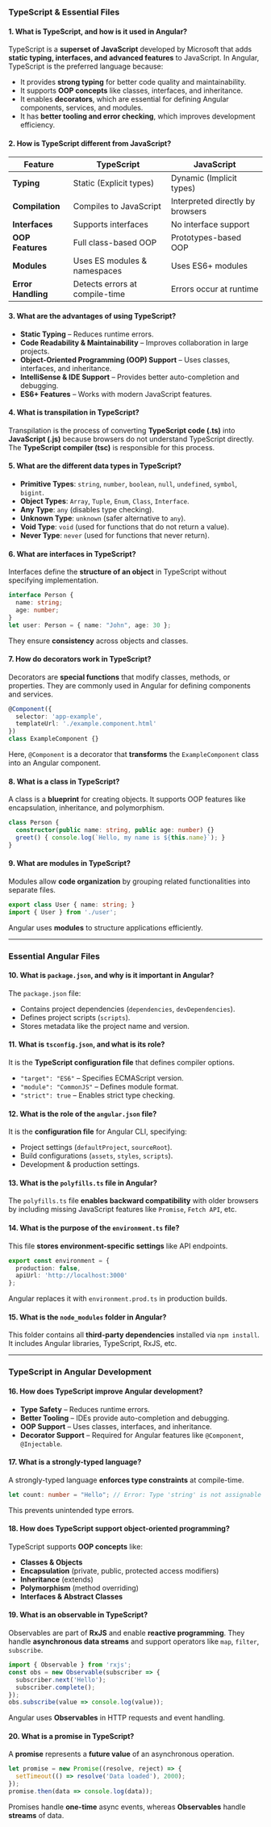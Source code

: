 ### **TypeScript & Essential Files**  

#### **1. What is TypeScript, and how is it used in Angular?**  
TypeScript is a **superset of JavaScript** developed by Microsoft that adds **static typing, interfaces, and advanced features** to JavaScript. In Angular, TypeScript is the preferred language because:  
- It provides **strong typing** for better code quality and maintainability.  
- It supports **OOP concepts** like classes, interfaces, and inheritance.  
- It enables **decorators**, which are essential for defining Angular components, services, and modules.  
- It has **better tooling and error checking**, which improves development efficiency.  

#### **2. How is TypeScript different from JavaScript?**  
| Feature         | TypeScript  | JavaScript  |  
|---------------|-------------|-------------|  
| **Typing**   | Static (Explicit types) | Dynamic (Implicit types) |  
| **Compilation** | Compiles to JavaScript | Interpreted directly by browsers |  
| **Interfaces** | Supports interfaces | No interface support |  
| **OOP Features** | Full class-based OOP | Prototypes-based OOP |  
| **Modules** | Uses ES modules & namespaces | Uses ES6+ modules |  
| **Error Handling** | Detects errors at compile-time | Errors occur at runtime |  

#### **3. What are the advantages of using TypeScript?**  
- **Static Typing** – Reduces runtime errors.  
- **Code Readability & Maintainability** – Improves collaboration in large projects.  
- **Object-Oriented Programming (OOP) Support** – Uses classes, interfaces, and inheritance.  
- **IntelliSense & IDE Support** – Provides better auto-completion and debugging.  
- **ES6+ Features** – Works with modern JavaScript features.  

#### **4. What is transpilation in TypeScript?**  
Transpilation is the process of converting **TypeScript code (.ts)** into **JavaScript (.js)** because browsers do not understand TypeScript directly. The **TypeScript compiler (tsc)** is responsible for this process.  

#### **5. What are the different data types in TypeScript?**  
- **Primitive Types**: `string`, `number`, `boolean`, `null`, `undefined`, `symbol`, `bigint`.  
- **Object Types**: `Array`, `Tuple`, `Enum`, `Class`, `Interface`.  
- **Any Type**: `any` (disables type checking).  
- **Unknown Type**: `unknown` (safer alternative to `any`).  
- **Void Type**: `void` (used for functions that do not return a value).  
- **Never Type**: `never` (used for functions that never return).  

#### **6. What are interfaces in TypeScript?**  
Interfaces define the **structure of an object** in TypeScript without specifying implementation.  
```typescript
interface Person {
  name: string;
  age: number;
}
let user: Person = { name: "John", age: 30 };
```
They ensure **consistency** across objects and classes.  

#### **7. How do decorators work in TypeScript?**  
Decorators are **special functions** that modify classes, methods, or properties. They are commonly used in Angular for defining components and services.  
```typescript
@Component({
  selector: 'app-example',
  templateUrl: './example.component.html'
})
class ExampleComponent {}
```
Here, `@Component` is a decorator that **transforms** the `ExampleComponent` class into an Angular component.  

#### **8. What is a class in TypeScript?**  
A class is a **blueprint** for creating objects. It supports OOP features like encapsulation, inheritance, and polymorphism.  
```typescript
class Person {
  constructor(public name: string, public age: number) {}
  greet() { console.log(`Hello, my name is ${this.name}`); }
}
```

#### **9. What are modules in TypeScript?**  
Modules allow **code organization** by grouping related functionalities into separate files.  
```typescript
export class User { name: string; }
import { User } from './user';
```
Angular uses **modules** to structure applications efficiently.  

---

### **Essential Angular Files**  

#### **10. What is `package.json`, and why is it important in Angular?**  
The `package.json` file:  
- Contains project dependencies (`dependencies`, `devDependencies`).  
- Defines project scripts (`scripts`).  
- Stores metadata like the project name and version.  

#### **11. What is `tsconfig.json`, and what is its role?**  
It is the **TypeScript configuration file** that defines compiler options.  
- `"target": "ES6"` – Specifies ECMAScript version.  
- `"module": "CommonJS"` – Defines module format.  
- `"strict": true` – Enables strict type checking.  

#### **12. What is the role of the `angular.json` file?**  
It is the **configuration file** for Angular CLI, specifying:  
- Project settings (`defaultProject`, `sourceRoot`).  
- Build configurations (`assets`, `styles`, `scripts`).  
- Development & production settings.  

#### **13. What is the `polyfills.ts` file in Angular?**  
The `polyfills.ts` file **enables backward compatibility** with older browsers by including missing JavaScript features like `Promise`, `Fetch API`, etc.  

#### **14. What is the purpose of the `environment.ts` file?**  
This file **stores environment-specific settings** like API endpoints.  
```typescript
export const environment = {
  production: false,
  apiUrl: 'http://localhost:3000'
};
```
Angular replaces it with `environment.prod.ts` in production builds.  

#### **15. What is the `node_modules` folder in Angular?**  
This folder contains all **third-party dependencies** installed via `npm install`. It includes Angular libraries, TypeScript, RxJS, etc.  

---

### **TypeScript in Angular Development**  

#### **16. How does TypeScript improve Angular development?**  
- **Type Safety** – Reduces runtime errors.  
- **Better Tooling** – IDEs provide auto-completion and debugging.  
- **OOP Support** – Uses classes, interfaces, and inheritance.  
- **Decorator Support** – Required for Angular features like `@Component`, `@Injectable`.  

#### **17. What is a strongly-typed language?**  
A strongly-typed language **enforces type constraints** at compile-time.  
```typescript
let count: number = "Hello"; // Error: Type 'string' is not assignable to type 'number'
```
This prevents unintended type errors.  

#### **18. How does TypeScript support object-oriented programming?**  
TypeScript supports **OOP concepts** like:  
- **Classes & Objects**  
- **Encapsulation** (private, public, protected access modifiers)  
- **Inheritance** (extends)  
- **Polymorphism** (method overriding)  
- **Interfaces & Abstract Classes**  

#### **19. What is an observable in TypeScript?**  
Observables are part of **RxJS** and enable **reactive programming**. They handle **asynchronous data streams** and support operators like `map`, `filter`, `subscribe`.  
```typescript
import { Observable } from 'rxjs';
const obs = new Observable(subscriber => {
  subscriber.next('Hello');
  subscriber.complete();
});
obs.subscribe(value => console.log(value));
```
Angular uses **Observables** in HTTP requests and event handling.  

#### **20. What is a promise in TypeScript?**  
A **promise** represents a **future value** of an asynchronous operation.  
```typescript
let promise = new Promise((resolve, reject) => {
  setTimeout(() => resolve('Data loaded'), 2000);
});
promise.then(data => console.log(data));
```
Promises handle **one-time** async events, whereas **Observables** handle **streams** of data. 